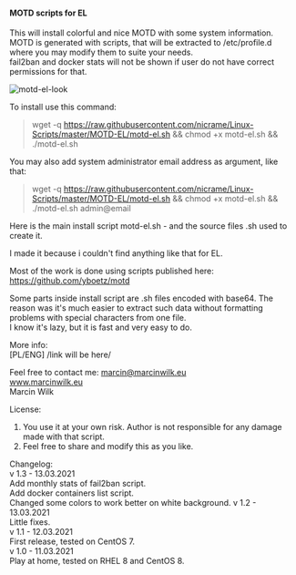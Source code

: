 #### MOTD scripts for EL

This will install colorful and nice MOTD with some system information.  
MOTD is generated with scripts, that will be extracted to /etc/profile.d 
where you may modify them to suite your needs.  
fail2ban and docker stats will not be shown if user do not have correct permissions for that.  

![motd-el-look](https://user-images.githubusercontent.com/5872054/110964678-ba890c00-8353-11eb-8a0e-829a9b7c1282.png)

To install use this command:  
> wget -q https://raw.githubusercontent.com/nicrame/Linux-Scripts/master/MOTD-EL/motd-el.sh && chmod +x motd-el.sh && ./motd-el.sh  

You may also add system administrator email address as argument, like that:  
> wget -q https://raw.githubusercontent.com/nicrame/Linux-Scripts/master/MOTD-EL/motd-el.sh && chmod +x motd-el.sh && ./motd-el.sh admin@email  

Here is the main install script motd-el.sh - and the source files .sh used to create it.

I made it because i couldn't find anything like that for EL.

Most of the work is done using scripts published here: https://github.com/yboetz/motd

Some parts inside install script are .sh files encoded with base64. 
The reason was it's much easier to extract such data without formatting problems 
with special characters from one file.  
I know it's lazy, but it is fast and very easy to do. 

More info:  
[PL/ENG] /link will be here/

Feel free to contact me: marcin@marcinwilk.eu  
www.marcinwilk.eu  
Marcin Wilk  

License:  
1. You use it at your own risk. Author is not responsible for any damage made with that script.  
2. Feel free to share and modify this as you like.

Changelog:  
v 1.3 - 13.03.2021  
Add monthly stats of fail2ban script.  
Add docker containers list script.  
Changed some colors to work better on white background. 
v 1.2 - 13.03.2021  
Little fixes.  
v 1.1 - 12.03.2021  
First release, tested on CentOS 7.  
v 1.0 - 11.03.2021  
Play at home, tested on RHEL 8 and CentOS 8.
